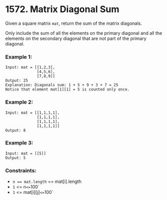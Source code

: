 # 1572. Matrix Diagonal Sum

Given a square matrix `mat`, return the sum of the matrix diagonals.

Only include the sum of all the elements on the primary diagonal and all the elements on the secondary diagonal that are not part of the primary diagonal.

### Example 1:

```
Input: mat = [[1,2,3],
              [4,5,6],
              [7,8,9]]
Output: 25
Explanation: Diagonals sum: 1 + 5 + 9 + 3 + 7 = 25
Notice that element mat[1][1] = 5 is counted only once.
```

### Example 2:

```
Input: mat = [[1,1,1,1],
              [1,1,1,1],
              [1,1,1,1],
              [1,1,1,1]]
Output: 8
```

### Example 3:

```
Input: mat = [[5]]
Output: 5
```

### Constraints:

- `n == mat.length` == mat[i].length
- `1` <= n` <= `100`
- `1` <= mat[i][j]` <= `100`

